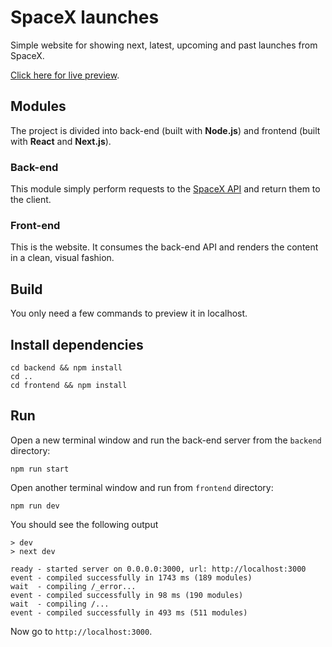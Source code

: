 # SpaceX launches

Simple website for showing next, latest, upcoming and past launches from SpaceX.

[Click here for live preview](https://spacex.entusiasta.dev/).

## Modules

The project is divided into back-end (built with **Node.js**) and frontend (built with **React** and **Next.js**).

### Back-end

This module simply perform requests to the [SpaceX API](https://github.com/r-spacex/SpaceX-API) and return them to the client.

### Front-end

This is the website. It consumes the back-end API and renders the content in a clean, visual fashion.

## Build

You only need a few commands to preview it in localhost.

## Install dependencies

```text
cd backend && npm install
cd ..
cd frontend && npm install
```

## Run

Open a new terminal window and run the back-end server from the `backend` directory:

```text
npm run start
```

Open another terminal window and run from `frontend` directory:

```text
npm run dev
```

You should see the following output

```
> dev
> next dev

ready - started server on 0.0.0.0:3000, url: http://localhost:3000
event - compiled successfully in 1743 ms (189 modules)
wait  - compiling /_error...
event - compiled successfully in 98 ms (190 modules)
wait  - compiling /...
event - compiled successfully in 493 ms (511 modules)
```

Now go to `http://localhost:3000`.
